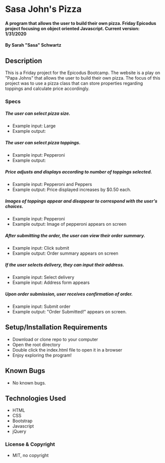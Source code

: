 # Sasa John's Pizza

#### A program that allows the user to build their own pizza. Friday Epicodus project focusing on object oriented Javascript. Current version: 1/31/2020

#### By Sarah "Sasa" Schwartz

## Description

This is a Friday project for the Epicodus Bootcamp. The website is a play on "Papa Johns" that allows the user to build their own pizza. The focus of this project was to use a pizza class that can store properties regarding toppings and calculate price accordingly.

### Specs
##### The user can select pizza size.
* Example input: Large
* Example output: 
##### The user can select pizza toppings.
* Example input: Pepperoni
* Example output: 
##### Price adjusts and displays according to number of toppings selected.
* Example input: Pepperoni and Peppers
* Example output: Price displayed increases by $0.50 each.
##### Images of toppings appear and disappear to correspond with the user's choices.
* Example input: Pepperoni
* Example output: Image of pepperoni appears on screen
##### After submitting the order, the user can view their order summary.
* Example input: Click submit
* Example output: Order summary appears on screen
##### If the user selects delivery, they can input their address.
* Example input: Select delivery
* Example input: Address form appears
##### Upon order submission, user receives confirmation of order.
* Example input: Submit order
* Example output: "Order Submitted!" appears on screen.

## Setup/Installation Requirements

* Download or clone repo to your computer
* Open the root directory
* Double click the index.html file to open it in a browser
* Enjoy exploring the program!

## Known Bugs

* No known bugs.

## Technologies Used

* HTML
* CSS
* Bootstrap
* Javascript
* jQuery

### License & Copyright

* MIT, no copyright
